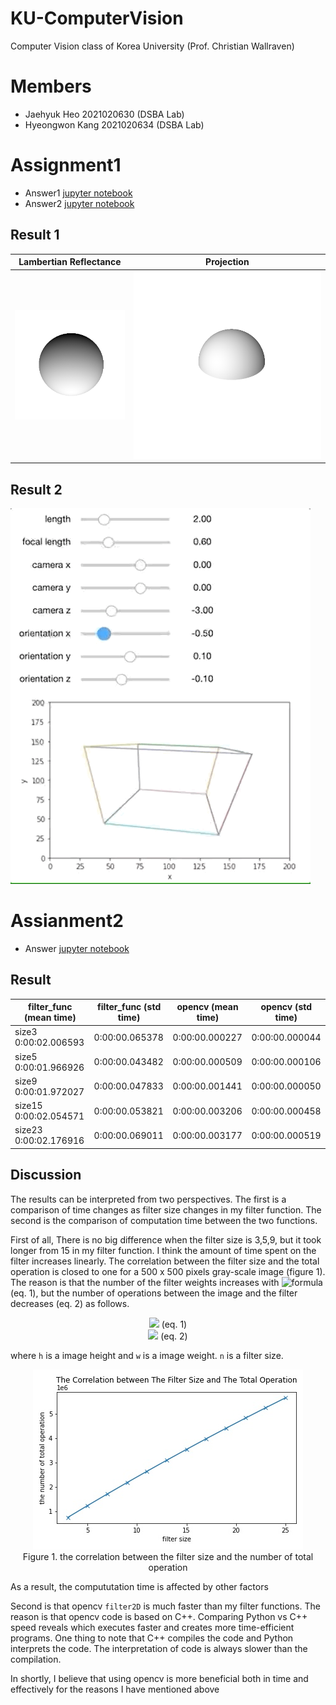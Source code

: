 # KU-ComputerVision
Computer Vision class of Korea University (Prof. Christian Wallraven)

# Members
- Jaehyuk Heo 2021020630 (DSBA Lab)
- Hyeongwon Kang 2021020634 (DSBA Lab)

# Assignment1

- Answer1 [jupyter notebook](https://github.com/TooTouch/KU-ComputerVision/tree/main/Assignment1/sphere.ipynb)
- Answer2 [jupyter notebook](https://github.com/TooTouch/KU-ComputerVision/tree/main/Assignment1/renderer.ipynb)

## Result 1

| Lambertian Reflectance | Projection |
|---|---|
|![](https://github.com/TooTouch/KU-ComputerVision/blob/main/Assignment1/gif/sphere2d.gif)|![](https://github.com/TooTouch/KU-ComputerVision/blob/main/Assignment1/gif/sphere3d.gif)|

## Result 2

![](https://github.com/TooTouch/KU-ComputerVision/blob/main/Assignment1/renderer.gif)

# Assianment2

- Answer [jupyter notebook](https://github.com/TooTouch/KU-ComputerVision/tree/main/Assignment2/filtering.ipynb)

## Result

| 	filter_func (mean time)	| filter_func (std time)	| opencv (mean time)	| opencv (std time)  |
|---|---|---|---|
| size3	0:00:02.006593	| 0:00:00.065378	| 0:00:00.000227	| 0:00:00.000044 |
| size5	0:00:01.966926	| 0:00:00.043482	| 0:00:00.000509	| 0:00:00.000106 |
| size9	0:00:01.972027	| 0:00:00.047833	| 0:00:00.001441	| 0:00:00.000050 |
| size15	0:00:02.054571	| 0:00:00.053821	| 0:00:00.003206	| 0:00:00.000458 |
| size23	0:00:02.176916	| 0:00:00.069011	| 0:00:00.003177	| 0:00:00.000519 |


## Discussion

The results can be interpreted from two perspectives. The first is a comparison of time changes as filter size changes in my filter function. The second is the comparison of computation time between the two functions.

First of all, There is no big difference when the filter size is 3,5,9, but it took longer from 15 in my filter function. I think the amount of time spent on the filter increases linearly. The correlation between the filter size and the total operation is closed to one for a 500 x 500 pixels gray-scale image (figure 1). The reason is that the number of the filter weights increases with <img alt="formula" src="https://render.githubusercontent.com/render/math?math=n^2" /> (eq. 1), but the number of operations between the image and the filter decreases (eq. 2) as follows. 

<p align='center'>
    <img src="https://render.githubusercontent.com/render/math?math=the%5C%20number%5C%20of%5C%20filter%5C%20weights%20%20%3D%20n%5E2%20%5Ctag%7BEq.%201%7D"> (eq. 1)<br>  
    <img src="https://render.githubusercontent.com/render/math?math=the%5C%20number%5C%20of%5C%20operation%20%3D%20(w%20-%20n%20%2B%201)%20%5Ctimes%20(h%20-%20n%20%2B%201)"> (eq. 2)
</p>

where `h` is a image height and `w` is a image weight. `n` is a filter size.

<p align='center'>
    <img src='https://github.com/TooTouch/KU-ComputerVision/blob/main/Assignment2/corr_op_f.jpg'><br>
    Figure 1. the correlation between the filter size and the number of total operation
</p>

As a result, the compututation time is affected by other factors

Second is that opencv `filter2D` is much faster than my filter functions. The reason is that opencv code is based on C++. Comparing Python vs C++ speed reveals which executes faster and creates more time-efficient programs. One thing to note that C++ compiles the code and Python interprets the code. The interpretation of code is always slower than the compilation. 

In shortly, I believe that using opencv is more beneficial both in time and effectively for the reasons I have mentioned above

